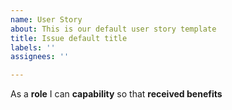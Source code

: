 ```yaml
---
name: User Story
about: This is our default user story template
title: Issue default title
labels: ''
assignees: ''

---
```


As a **role** I can **capability** so that **received benefits**
